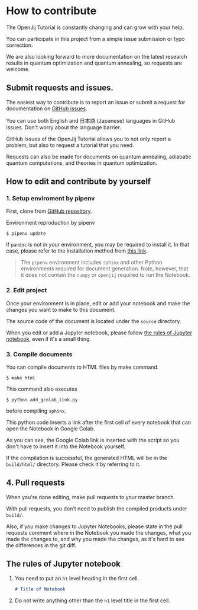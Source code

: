 # How to contribute

The OpenJij Tutorial is constantly changing and can grow with your help.

You can participate in this project from a simple issue submission or typo correction.

We are also looking forward to more documentation on the latest research results in quantum optimization and quantum annealing, so requests are welcome.

## Submit requests and issues.

The easiest way to contribute is to report an issue 
or submit a request for documentation
on [GitHub issues](https://github.com/OpenJij/OpenJijTutorial/issues).

You can use both English and 日本語 (Japanese) languages in GitHub issues.
Don't worry about the language barrier.

GitHub Issues of the OpenJij Tutorial allows you to not only report a problem, but also to request a tutorial that you need.

Requests can also be made for documents on quantum annealing, adiabatic quantum computations, and theories in quantum optimization.


## How to edit and contribute by yourself

### 1. Setup enviroment by pipenv

First, clone from [GitHub repository](https://github.com/OpenJij/OpenJijTutorial).



Environment reproduction by pipenv

```shell
$ pipenv update
```

If `pandoc` is not in your environment, you may be required to install it. 
In that case, please refer to the installation method from [this link](https://pandoc.org/installing.html).

> The `pipenv` environment includes `sphinx` and other Python environments required for document generation.
> Note, however, that it does not contain the `numpy` or `openjij` required to run the Notebook.

### 2. Edit project

Once your environment is in place, edit or add your notebook and make the changes you want to make to this document.

The source code of the document is located under the `source` directory.

When you edit or add a Jupyter notebook, please follow [the rules of Jupyter notebook](#rules), even if it's a small thing.

### 3. Compile documents

You can compile documents to HTML files by make command.
```shell
$ make html
```

This command also executes

```shell
$ python add_gcolab_link.py
```

before compiling `sphinx`.

This python code inserts a link after the first cell of every notebook that can open the Notebook in Google Colab.

As you can see, the Google Colab link is inserted with the script so you don't have to insert it into the Notebook yourself.

If the compilation is successful, the generated HTML will be in the `build/html/` directory.
Please check it by referring to it.

## 4. Pull requests

When you're done editing, make pull requests to your master branch.

With pull requests, you don't need to publish the compiled products under `build/`.

Also, if you make changes to Jupyter Notebooks, please state in the pull requests comment where in the Notebook you made the changes, what you made the changes to, and why you made the changes, as it's hard to see the differences in the git diff.


<div id="rules"></div>

## The rules of Jupyter notebook


1. You need to put an `h1` level heading in the first cell.
    ```markdown
    # Title of Notebook
    ```
2. Do not write anything other than the `h1` level title in the first cell.


